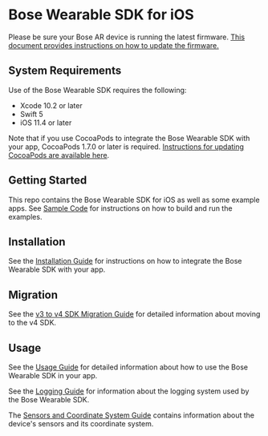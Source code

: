 # Bose Wearable SDK for iOS

Please be sure your Bose AR device is running the latest firmware. [This document provides instructions on how to update the firmware.](https://developer.bose.com/guides/bose-ar/updating-bose-ar-device-firmware)

## System Requirements

Use of the Bose Wearable SDK requires the following:

- Xcode 10.2 or later
- Swift 5
- iOS 11.4 or later

Note that if you use CocoaPods to integrate the Bose Wearable SDK with your app, CocoaPods 1.7.0 or later is required. [Instructions for updating CocoaPods are available here](https://guides.cocoapods.org/using/getting-started.html#updating-cocoapods).

<!-- apidocs

## API Documentation

See the [API Documentation](html/index.html) for detailed information about the Bose Wearable SDK.

apidocs -->

## Getting Started

This repo contains the Bose Wearable SDK for iOS as well as some example apps. See [Sample Code](docs/Sample%20Code.md) for instructions on how to build and run the examples.

## Installation

See the [Installation Guide](docs/Installation.md) for instructions on how to integrate the Bose Wearable SDK with your app.

## Migration

See the [v3 to v4 SDK Migration Guide](docs/V4%20Migration%20Guide.md) for detailed information about moving to the v4 SDK.

## Usage

See the [Usage Guide](docs/Usage.md) for detailed information about how to use the Bose Wearable SDK in your app.

See the [Logging Guide](docs/Logging.md) for information about the logging system used by the Bose Wearable SDK.

The [Sensors and Coordinate System Guide](docs/Sensors%20and%20Coordinate%20System.md) contains information about the device's sensors and its coordinate system.
